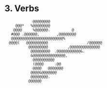
#	3. Verbs

                 @@@@@@@@
         @@@*   %@@@@@@@@
        @@@@     %@@@@@@.          @
       #@@@ .@@@@@@,        ,@@@@@@@@
       @@@@@@@@@@@@@@@@@@@@@@@@%
      @@@@(   @@@@@@@@@@                  /@@@@@@
               @@@@@@@@@         ,@@@@@@@@@@@@@@
                @@@@@@@@@  .@@@@@@@@@@@&.
                &@@@@@@@@@@@@@@@,
                 @@@@@@@@@@
                 (@@@@     .@@
                 @@@@   @@@@@@@
                @@@@&@@@@@@@
                @@@@@@@@.
               @@@@@@

